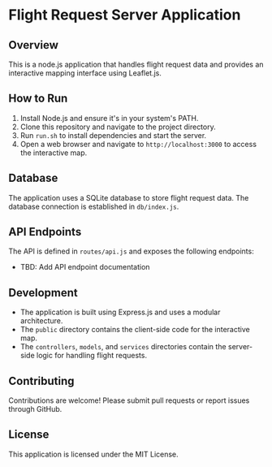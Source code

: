 Flight Request Server Application
=============================

Overview
--------

This is a node.js application that handles flight request data and provides an interactive mapping interface using Leaflet.js.

How to Run
-----------

1. Install Node.js and ensure it's in your system's PATH.
2. Clone this repository and navigate to the project directory.
3. Run `run.sh` to install dependencies and start the server.
4. Open a web browser and navigate to `http://localhost:3000` to access the interactive map.

Database
---------

The application uses a SQLite database to store flight request data. The database connection is established in `db/index.js`.

API Endpoints
-------------

The API is defined in `routes/api.js` and exposes the following endpoints:

* TBD: Add API endpoint documentation

Development
-----------

* The application is built using Express.js and uses a modular architecture.
* The `public` directory contains the client-side code for the interactive map.
* The `controllers`, `models`, and `services` directories contain the server-side logic for handling flight requests.

Contributing
------------

Contributions are welcome! Please submit pull requests or report issues through GitHub.

License
-------

This application is licensed under the MIT License.